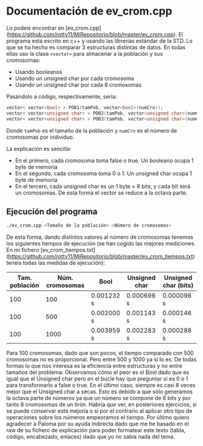 Documentación de ev_crom.cpp
============================

Lo podeis encontrar en [ev_crom.cpp] (https://github.com/rotty11/MiRepositorio/blob/master/ev_crom.cpp). El programa está escrito en c++ y usando las librerías estándar de la STD. Lo que se ha hecho es comparar 3 estructuras distintas de datos. En todas ellas uso la clase `<vector>` para almacenar a la población y sus cromosomas:

  - Usando booleanos
  - Usando un unsigned char por cada cromosoma
  - Usando un unsigned char por cada 8 cromosomas

Pasándolo a código, respectivamente, sería:

  ```c++
  vector< vector<bool> > POB1(tamPob, vector<bool>(numCro));
  vector< vector<unsigned char> > POB2(tamPob, vector<unsigned char>(numCro));
  vector< vector<unsigned char> > POB3(tamPob, vector<unsigned char>(numCro8));
  ```
  Donde `tamPob` es el tamaño de la población y `numCro` es el número de cromosomas por individuo.

La explicación es sencilla:

  - En el primero, cada cromosoma toma false o true. Un booleano ocupa 1 byte de memoria
  - En el segundo, cada cromosoma toma 0 o 1. Un unsigned char ocupa 1 byte de memoria
  - En el tercero, cada unsigned char es un 1 byte = 8 bits, y cada bit será un cromosomas. De esta forma el vector se reduce a la octava parte.

Ejecución del programa
---------------------------

  ```bash
  ./ev_crom.cpp <Tamaño de la población> <Número de cromosomas>
  ```

De esta forma, dando distintos valores al número de cromosomas tenemos los siguientes tiempos de ejecución (se han cogido las mejores mediciones. En mi fichero [ev_crom_tiempos.txt] (https://github.com/rotty11/MiRepositorio/blob/master/ev_crom_tiempos.txt) teneis todas las medidas de ejecución):

 Tam. población | Núm. cromosomas |    Bool    | Unsigned char | Unsigned char (bits)
----------------|-----------------|------------|---------------|---------------------
 	     100      |		     100      | 0.001232 s |  0.000696 s   |      0.000098 s
 	     100      |        500      | 0.002000 s |  0.001143 s   |      0.000146 s
 	     100      |       1000      | 0.003959 s |  0.002283 s   |      0.000288 s

Para 100 cromosomas, dado que son pocos, el tiempo comparado con 500 cromosomas no es proporcional. Pero entre 500 y 1000 ya sí lo es. De todas formas lo que nos interesa es la eficiencia entre estructuras y no entre tamaños del problema. Observamos cómo el peor es el Bool dado que es igual que el Unsigned char pero en el bucle hay que preguntar si es 0 o 1 para transformarlo a false o true. En el último caso, siempre es casi 8 veces mejor que el Unsigned char a secas. Esto es debido a que sólo generamos la octava parte de números ya que un número se compone de 8 bits y por tanto 8 cromosomas de un tirón. Habría que ver, en posteriores ejercicios, si se puede conservar esta mejoría o si por el contrario al aplicar otro tipo de operaciones sobre los números empeoramos el tiempo.
Por último quiero agradecer a Paloma por su ayuda indirecta dado que me he basado en el raw de su fichero de explicación para poder formatear este texto (tabla, código, encabezado, enlaces) dado que yo no sabía nada del tema.
